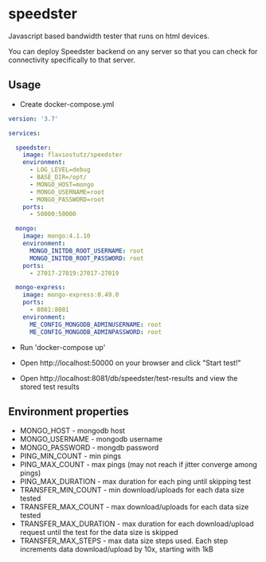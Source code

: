# speedster
Javascript based bandwidth tester that runs on html devices.

You can deploy Speedster backend on any server so that you can check for connectivity specifically to that server.

## Usage

* Create docker-compose.yml

```yml
version: '3.7'

services:

  speedster:
    image: flaviostutz/speedster
    environment:
      - LOG_LEVEL=debug
      - BASE_DIR=/opt/
      - MONGO_HOST=mongo
      - MONGO_USERNAME=root
      - MONGO_PASSWORD=root
    ports:
      - 50000:50000

  mongo:
    image: mongo:4.1.10
    environment:
      MONGO_INITDB_ROOT_USERNAME: root
      MONGO_INITDB_ROOT_PASSWORD: root
    ports:
      - 27017-27019:27017-27019

  mongo-express:
    image: mongo-express:0.49.0
    ports:
      - 8081:8081
    environment:
      ME_CONFIG_MONGODB_ADMINUSERNAME: root
      ME_CONFIG_MONGODB_ADMINPASSWORD: root

```

* Run 'docker-compose up'

* Open http://localhost:50000 on your browser and click "Start test!"

* Open http://localhost:8081/db/speedster/test-results and view the stored test results


## Environment properties

* MONGO_HOST - mongodb host
* MONGO_USERNAME - mongodb username
* MONGO_PASSWORD - mongdb password
* PING_MIN_COUNT - min pings
* PING_MAX_COUNT - max pings (may not reach if jitter converge among pings)
* PING_MAX_DURATION - max duration for each ping until skipping test
* TRANSFER_MIN_COUNT - min download/uploads for each data size tested
* TRANSFER_MAX_COUNT - max download/uploads for each data size tested
* TRANSFER_MAX_DURATION - max duration for each download/upload request until the test for the data size is skipped
* TRANSFER_MAX_STEPS - max data size steps used. Each step increments data download/upload by 10x, starting with 1kB
